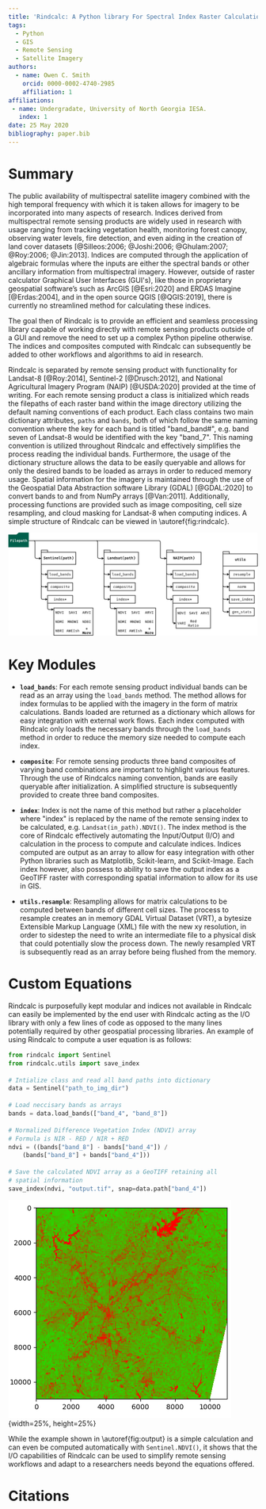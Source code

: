 ```yaml
---
title: 'Rindcalc: A Python library For Spectral Index Raster Calculations & Remote Sensing Image Processing'
tags:
  - Python
  - GIS
  - Remote Sensing
  - Satellite Imagery
authors:
  - name: Owen C. Smith
    orcid: 0000-0002-4740-2985
    affiliation: 1
affiliations:
 - name: Undergradate, University of North Georgia IESA.
   index: 1
date: 25 May 2020
bibliography: paper.bib
---
```


# Summary 
The public availability of multispectral satellite imagery combined with the high temporal frequency with which it is taken allows for imagery to be incorporated into many aspects of research.
Indices derived from multispectral remote sensing products are widely used in research with usage ranging from tracking vegetation health, monitoring forest canopy, observing water levels, fire detection, and even aiding in the creation of land cover datasets [@Silleos:2006; @Joshi:2006; @Ghulam:2007; @Roy:2006; @Jin:2013].
Indices are computed through the application of algebraic formulas where the inputs are either the spectral bands or other ancillary information from multispectral imagery.
However, outside of raster calculator Graphical User Interfaces (GUI's), like those in proprietary geospatial software’s such as ArcGIS [@Esri:2020] and ERDAS Imagine [@Erdas:2004], and in the open source QGIS [@QGIS:2019], there is currently no streamlined method for calculating these indices.

The goal then of Rindcalc is to provide an efficient and seamless processing library capable of working directly with remote sensing products outside of a GUI and remove the need to set up a complex Python pipeline otherwise.
The indices and composites computed with Rindcalc can subsequently be added to other workflows and algorithms to aid in research.

Rindcalc is separated by remote sensing product with functionality for Landsat-8 [@Roy:2014], Sentinel-2 [@Drusch:2012], and National Agricultural Imagery Program (NAIP) [@USDA:2020] provided at the time of writing.
For each remote sensing product a class is initialized which reads the filepaths of each raster band within the image directory utilizing the default naming conventions of each product. 
Each class contains two main dictionary attributes, `paths` and `bands`, both of which follow the same naming convention where the key for each band is titled "band_band#", e.g. band seven of Landsat-8 would be identified with the key "band_7". 
This naming convention is utilized throughout Rindcalc and effectively simplifies the process reading the individual bands.
Furthermore, the usage of the dictionary structure allows the data to be easily queryable and allows for only the desired bands to be loaded as arrays in order to reduced memory usage.
Spatial information for the imagery is maintained through the use of the Geospatial Data Abstraction software Library (GDAL) [@GDAL:2020] to convert bands to and from NumPy arrays [@Van:2011].
Additionally, processing functions are provided such as image compositing, cell size resampling, and cloud masking for Landsat-8 when computing indices.
 A simple structure of Rindcalc can be viewed in \autoref{fig:rindcalc}.

![Simple overveiw of the Rindcalc python library. \label{fig:rindcalc}](fig-rindcalc.png)
    

# Key Modules

* **`load_bands`**: 
  For each remote sensing product individual bands can be read as an array using the `load_bands` method.
  The method allows for index formulas to be applied with the imagery in the form of matrix calculations.
  Bands loaded are returned as a dictionary which allows for easy integration with external work flows.
  Each index computed with Rindcalc only loads the necessary bands through the `load_bands` method in order to reduce the memory size needed to compute each index.  
 
- **`composite`**:
  For remote sensing products three band composites of varying band combinations are important to highlight various features.
  Through the use of Rindcalcs naming convention, bands are easily queryable after initialization.
  A simplified structure is subsequently provided to create three band composites.

- **`index`**: 
  Index is not the name of this method but rather a placeholder where "index" is replaced by the name of the remote sensing index to be calculated, e.g. `Landsat(in_path).NDVI()`. 
  The index method is the core of Rindcalc effectively automating the Input/Output (I/O) and calculation in the process to compute and calculate indices.
  Indices computed are output as an array to allow for easy integration with other Python libraries such as Matplotlib, Scikit-learn, and Scikit-Image.
  Each index however, also possess to ability to save the output index as a GeoTIFF raster with corresponding spatial information to allow for its use in GIS.

- **`utils.resample`**:
  Resampling allows for matrix calculations to be computed between bands of different cell sizes. 
  The process to resample creates an in memory GDAL Virtual Dataset (VRT), a bytesize Extensible Markup Language (XML) file with the new xy resolution, in order to sidestep the need to write an intermediate file to a physical disk that could potentially slow the process down. 
  The newly resampled VRT is subsequently read as an array before being flushed from the memory.

# Custom Equations 

Rindcalc is purposefully kept modular and indices not available in Rindcalc can easily be implemented by the end user with Rindcalc acting as the I/O library with only a few lines of code as opposed to the many lines potentially required by other geospatial processing libraries.
An example of using Rindcalc to compute a user equation is as follows:

``` python
from rindcalc import Sentinel
from rindcalc.utils import save_index

# Intialize class and read all band paths into dictionary
data = Sentinel("path_to_img_dir")

# Load neccisary bands as arrays
bands = data.load_bands(["band_4", "band_8"])

# Normalized Difference Vegetation Index (NDVI) array 
# Formula is NIR - RED / NIR + RED
ndvi = ((bands["band_8"] - bands["band_4"]) / 
	(bands["band_8"] + bands["band_4"]))

# Save the calculated NDVI array as a GeoTIFF retaining all 
# spatial information
save_index(ndvi, "output.tif", snap=data.path["band_4"])

```

![NDVI output from sample process shown with Matplotlib. \label{fig:output}](fig-exout.png){width=25%, height=25%}

While the example shown in \autoref{fig:output} is a simple calculation and can even be computed automatically with `Sentinel.NDVI()`, it shows that the I/O capabilities of Rindcalc can be used to simplify remote sensing workflows and adapt to a researchers needs beyond the equations offered. 

# Citations


